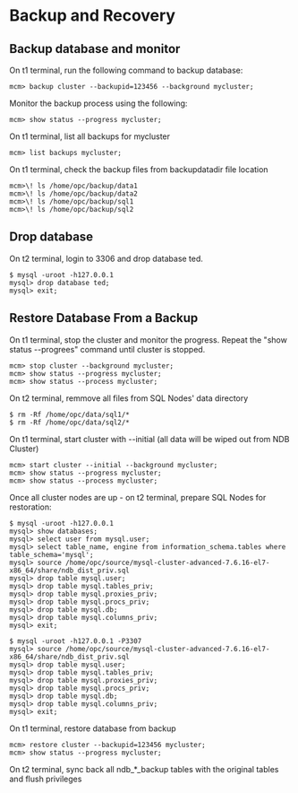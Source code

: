 # Backup and Recovery
## Backup database and monitor
On t1 terminal, run the following command to backup database:
```
mcm> backup cluster --backupid=123456 --background mycluster;
```
Monitor the backup process using the following:
```
mcm> show status --progress mycluster;
```
On t1 terminal, list all backups for mycluster
```
mcm> list backups mycluster;
```
On t1 terminal, check the backup files from backupdatadir file location
```
mcm>\! ls /home/opc/backup/data1
mcm>\! ls /home/opc/backup/data2
mcm>\! ls /home/opc/backup/sql1
mcm>\! ls /home/opc/backup/sql2
```
## Drop database 
On t2 terminal, login to 3306 and drop database ted.
```
$ mysql -uroot -h127.0.0.1
mysql> drop database ted;
mysql> exit;
```
## Restore Database From a Backup
On t1 terminal, stop the cluster and monitor the progress. Repeat the "show status --progrees" command until cluster is stopped.
```
mcm> stop cluster --background mycluster;
mcm> show status --progress mycluster;
mcm> show status --process mycluster;
```
On t2 terminal, remmove all files from SQL Nodes' data directory
```
$ rm -Rf /home/opc/data/sql1/*
$ rm -Rf /home/opc/data/sql2/*
```
On t1 terminal, start cluster with --initial (all data will be wiped out from NDB Cluster)
```
mcm> start cluster --initial --background mycluster;
mcm> show status --progress mycluster;
mcm> show status --process mycluster;
```
Once all cluster nodes are up - on t2 terminal, prepare SQL Nodes for restoration:
```
$ mysql -uroot -h127.0.0.1
mysql> show databases;
mysql> select user from mysql.user;
mysql> select table_name, engine from information_schema.tables where table_schema='mysql';
mysql> source /home/opc/source/mysql-cluster-advanced-7.6.16-el7-x86_64/share/ndb_dist_priv.sql
mysql> drop table mysql.user;
mysql> drop table mysql.tables_priv;
mysql> drop table mysql.proxies_priv;
mysql> drop table mysql.procs_priv;
mysql> drop table mysql.db;
mysql> drop table mysql.columns_priv;
mysql> exit;

$ mysql -uroot -h127.0.0.1 -P3307
mysql> source /home/opc/source/mysql-cluster-advanced-7.6.16-el7-x86_64/share/ndb_dist_priv.sql
mysql> drop table mysql.user;
mysql> drop table mysql.tables_priv;
mysql> drop table mysql.proxies_priv;
mysql> drop table mysql.procs_priv;
mysql> drop table mysql.db;
mysql> drop table mysql.columns_priv;
mysql> exit;
```
On t1 terminal, restore database from backup
```
mcm> restore cluster --backupid=123456 mycluster;
mcm> show status --progress mycluster;
```
On t2 terminal, sync back all ndb_*_backup tables with the original tables and flush privileges
```
```
